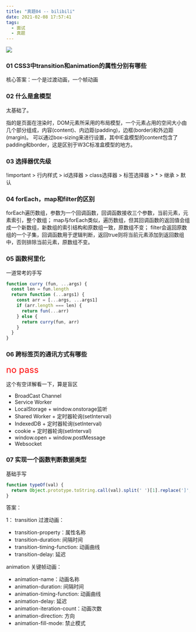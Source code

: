 ```yaml
---
title: "真题04 -- bilibili"
date: 2021-02-08 17:57:41
tags:
  - 面试
  - 真题
---
```


<!--banner-pic|sticker|content-img|content-img-half-->
<img class="banner-pic" src="http://oss.slybootslion.com/blog/v2-def179b51e7022e7cc789d364aa6fd15_r.jpg?x-oss-process=image/auto-orient,1/quality,q_80/watermark,text_c2x5Ym9vdHNsaW9u,color_ffffff,size_40,shadow_70,t_74,x_10,y_10"/>

### 01 CSS3中transition和animation的属性分别有哪些

核心答案：一个是过渡动画，一个帧动画

### 02 什么是盒模型

太基础了。

指的是页面在渲染时，DOM元素所采用的布局模型，一个元素占用的空间大小由几个部分组成，内容(content)、内边距(padding)，边框(border)和外边距(margin)。
可以通过box-sizing来进行设置，其中IE盒模型的content包含了padding和border，这是区别于W3C标准盒模型的地方。

### 03 选择器优先级

!important > 行内样式 > id选择器 > class选择器 > 标签选择器 > * > 继承 > 默认

### 04 forEach，map和filter的区别

forEach遍历数组，参数为一个回调函数，回调函数接收三个参数，当前元素，元素索引，整个数组；
map与forEach类似，遍历数组，但其回调函数的返回值会组成一个新数组，新数组的索引结构和原数组一致，原数组不变；
filter会返回原数组的一个子集，回调函数用于逻辑判断，返回true则将当前元素添加到返回数组中，否则排除当前元素，原数组不变。

### 05 函数柯里化

一道常考的手写

```js
function curry (fun, ...args) {
  const len = fun.length
  return function (...args1) {
    const arr = [...args, ...args1]
    if (arr.length === len) {
      return fun(...arr)
    } else {
      return curry(fun, arr)
    }
  }
}
```

### 06 跨标签页的通讯方式有哪些

<font color=#f00 size=5>no pass</font>

这个有空详解看一下，算是盲区

* BroadCast Channel
* Service Worker
* LocalStorage + window.onstorage监听
* Shared Worker + 定时器轮询(setInterval)
* IndexedDB + 定时器轮询(setInterval)
* cookie + 定时器轮询(setInterval)
* window.open + window.postMessage
* Websocket

### 07 实现一个函数判断数据类型

基础手写

```js
function typeOf(val) {
  return Object.prototype.toString.call(val).split(' ')[1].replace(']', '').toLowerCase()
}
```


答案：
<!-- more -->

1：
transition 过渡动画：
* transition-property：属性名称
* transition-duration: 间隔时间
* transition-timing-function: 动画曲线
* transition-delay: 延迟

animation 关键帧动画：
* animation-name：动画名称
* animation-duration: 间隔时间
* animation-timing-function: 动画曲线
* animation-delay: 延迟
* animation-iteration-count：动画次数
* animation-direction: 方向
* animation-fill-mode: 禁止模式


